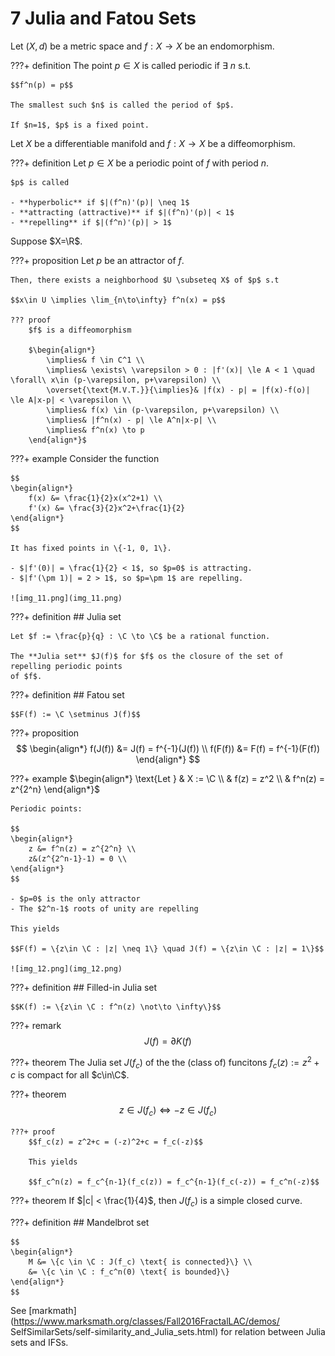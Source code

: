 # 7 Julia and Fatou Sets

Let $(X, d)$ be a metric space and $f : X \to X$ be an endomorphism.

???+ definition
    The point $p\in X$ is called periodic if $\exists\ n$ s.t.

    $$f^n(p) = p$$

    The smallest such $n$ is called the period of $p$.

    If $n=1$, $p$ is a fixed point.

Let $X$ be a differentiable manifold and $f : X \to X$ be a diffeomorphism.

???+ definition
    Let $p\in X$ be a periodic point of $f$ with period $n$.

    $p$ is called

    - **hyperbolic** if $|(f^n)'(p)| \neq 1$
    - **attracting (attractive)** if $|(f^n)'(p)| < 1$
    - **repelling** if $|(f^n)'(p)| > 1$

Suppose $X=\R$.

???+ proposition
    Let $p$ be an attractor of $f$.

    Then, there exists a neighborhood $U \subseteq X$ of $p$ s.t

    $$x\in U \implies \lim_{n\to\infty} f^n(x) = p$$

    ??? proof
        $f$ is a diffeomorphism

        $\begin{align*}
            \implies& f \in C^1 \\
            \implies& \exists\ \varepsilon > 0 : |f'(x)| \le A < 1 \quad \forall\ x\in (p-\varepsilon, p+\varepsilon) \\
            \overset{\text{M.V.T.}}{\implies}& |f(x) - p| = |f(x)-f(o)| \le A|x-p| < \varepsilon \\
            \implies& f(x) \in (p-\varepsilon, p+\varepsilon) \\
            \implies& |f^n(x) - p| \le A^n|x-p| \\
            \implies& f^n(x) \to p
        \end{align*}$


???+ example
    Consider the function

    $$
    \begin{align*}
        f(x) &= \frac{1}{2}x(x^2+1) \\
        f'(x) &= \frac{3}{2}x^2+\frac{1}{2}
    \end{align*}
    $$

    It has fixed points in \{-1, 0, 1\}.

    - $|f'(0)| = \frac{1}{2} < 1$, so $p=0$ is attracting.
    - $|f'(\pm 1)| = 2 > 1$, so $p=\pm 1$ are repelling.

    ![img_11.png](img_11.png)


???+ definition
    ## Julia set

    Let $f := \frac{p}{q} : \C \to \C$ be a rational function.

    The **Julia set** $J(f)$ for $f$ os the closure of the set of repelling periodic points
    of $f$.

???+ definition
    ## Fatou set

    $$F(f) := \C \setminus J(f)$$


???+ proposition
    $$
    \begin{align*}
        f(J(f)) &= J(f) = f^{-1}(J(f)) \\
        f(F(f)) &= F(f) = f^{-1}(F(f))
    \end{align*}
    $$

???+ example
    $\begin{align*}
        \text{Let } & X := \C \\
        & f(z) = z^2 \\
        & f^n(z) = z^{2^n}
    \end{align*}$

    Periodic points:

    $$
    \begin{align*}
        z &= f^n(z) = z^{2^n} \\
        z&(z^{2^n-1}-1) = 0 \\
    \end{align*}
    $$

    - $p=0$ is the only attractor
    - The $2^n-1$ roots of unity are repelling

    This yields

    $$F(f) = \{z\in \C : |z| \neq 1\} \quad J(f) = \{z\in \C : |z| = 1\}$$

    ![img_12.png](img_12.png)


???+ definition
    ## Filled-in Julia set

    $$K(f) := \{z\in \C : f^n(z) \not\to \infty\}$$

???+ remark
    $$J(f) = \partial K(f)$$

???+ theorem
    The Julia set $J(f_c)$ of the the (class of) funcitons $f_c(z):=z^2+c$ is
    compact for all $c\in\C$.

???+ theorem
    $$z \in J(f_c) \iff -z \in J(f_c)$$

    ???+ proof
        $$f_c(z) = z^2+c = (-z)^2+c = f_c(-z)$$

        This yields

        $$f_c^n(z) = f_c^{n-1}(f_c(z)) = f_c^{n-1}(f_c(-z)) = f_c^n(-z)$$


???+ theorem
    If $|c| < \frac{1}{4}$, then $J(f_c)$ is a simple closed curve.


???+ definition
    ## Mandelbrot set

    $$
    \begin{align*}
        M &= \{c \in \C : J(f_c) \text{ is connected}\} \\
        &= \{c \in \C : f_c^n(0) \text{ is bounded}\}
    \end{align*}
    $$


See [markmath](https://www.marksmath.org/classes/Fall2016FractalLAC/demos/
SelfSimilarSets/self-similarity_and_Julia_sets.html) for relation between Julia sets
and IFSs.